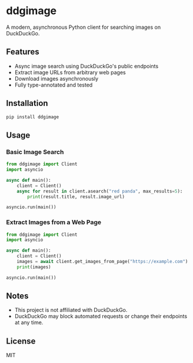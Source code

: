 # ddgimage

A modern, asynchronous Python client for searching images on DuckDuckGo.

## Features
- Async image search using DuckDuckGo's public endpoints
- Extract image URLs from arbitrary web pages
- Download images asynchronously
- Fully type-annotated and tested

## Installation
```bash
pip install ddgimage
```

## Usage

### Basic Image Search
```python
from ddgimage import Client
import asyncio

async def main():
    client = Client()
    async for result in client.asearch("red panda", max_results=5):
        print(result.title, result.image_url)

asyncio.run(main())
```

### Extract Images from a Web Page
```python
from ddgimage import Client
import asyncio

async def main():
    client = Client()
    images = await client.get_images_from_page("https://example.com")
    print(images)

asyncio.run(main())
```
## Notes
- This project is not affiliated with DuckDuckGo.
- DuckDuckGo may block automated requests or change their endpoints at any time.

## License
MIT
